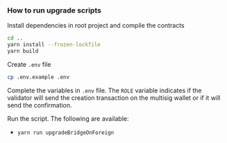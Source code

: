 ### How to run upgrade scripts

Install dependencies in root project and compile the contracts
```bash
cd ..
yarn install --frozen-lockfile
yarn build
```

Create `.env` file
```bash
cp .env.example .env
```

Complete the variables in `.env` file. The `ROLE` variable indicates if the validator will send the creation transaction on the multisig wallet or if it will send the confirmation.

Run the script. The following are available:
* `yarn run upgradeBridgeOnForeign`
